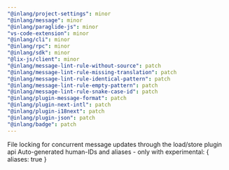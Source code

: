 ```yaml
---
"@inlang/project-settings": minor
"@inlang/message": minor
"@inlang/paraglide-js": minor
"vs-code-extension": minor
"@inlang/cli": minor
"@inlang/rpc": minor
"@inlang/sdk": minor
"@lix-js/client": minor
"@inlang/message-lint-rule-without-source": patch
"@inlang/message-lint-rule-missing-translation": patch
"@inlang/message-lint-rule-identical-pattern": patch
"@inlang/message-lint-rule-empty-pattern": patch
"@inlang/message-lint-rule-snake-case-id": patch
"@inlang/plugin-message-format": patch
"@inlang/plugin-next-intl": patch
"@inlang/plugin-i18next": patch
"@inlang/plugin-json": patch
"@inlang/badge": patch
---
```


File locking for concurrent message updates through the load/store plugin api
Auto-generated human-IDs and aliases - only with experimental: { aliases: true }
